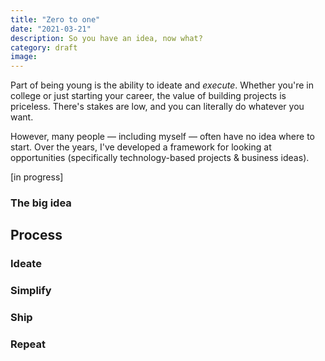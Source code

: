 ```yaml
---
title: "Zero to one"
date: "2021-03-21"
description: So you have an idea, now what?
category: draft
image:
---
```


Part of being young is the ability to ideate and _execute_. Whether you're in college or just starting your career, the value of building projects is priceless. There's stakes are low, and you can literally do whatever you want.

However, many people — including myself — often have no idea where to start. Over the years, I've developed a framework for looking at opportunities (specifically technology-based projects & business ideas).

[in progress]

### The big idea

## Process

### Ideate

### Simplify

### Ship

### Repeat

<!--

——

many including myself did not know how to start

- common trend of people overcomplciating things

-- simplest simplification
-- atomic level
--- hardcoding , buidling doesnt matter
do it yourserlf

china example

most importantly move fast and move smart -- keep on iterating within, launching out...show that you're improving -->
